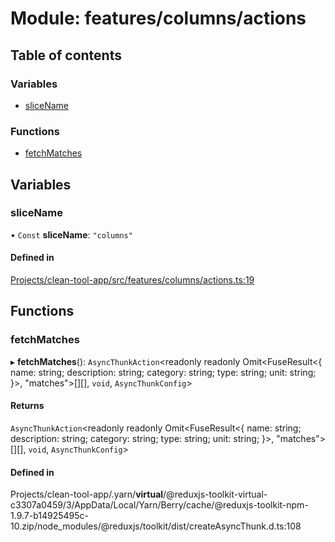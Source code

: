 # Module: features/columns/actions

## Table of contents

### Variables

- [sliceName](../wiki/features.columns.actions#slicename)

### Functions

- [fetchMatches](../wiki/features.columns.actions#fetchmatches)

## Variables

### sliceName

• `Const` **sliceName**: ``"columns"``

#### Defined in

[Projects/clean-tool-app/src/features/columns/actions.ts:19](https://github.com/yuckyh/clean-tool-app/blob/e8c585b/src/features/columns/actions.ts#L19)

## Functions

### fetchMatches

▸ **fetchMatches**(): `AsyncThunkAction`<readonly readonly Omit<FuseResult<{ name: string; description: string; category: string; type: string; unit: string; }\>, "matches"\>[][], `void`, `AsyncThunkConfig`\>

#### Returns

`AsyncThunkAction`<readonly readonly Omit<FuseResult<{ name: string; description: string; category: string; type: string; unit: string; }\>, "matches"\>[][], `void`, `AsyncThunkConfig`\>

#### Defined in

Projects/clean-tool-app/.yarn/__virtual__/@reduxjs-toolkit-virtual-c3307a0459/3/AppData/Local/Yarn/Berry/cache/@reduxjs-toolkit-npm-1.9.7-b14925495c-10.zip/node_modules/@reduxjs/toolkit/dist/createAsyncThunk.d.ts:108
